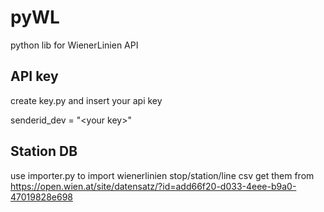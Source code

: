 pyWL
====

python lib for WienerLinien API

API key
-------

create key.py and insert your api key

senderid_dev = "\<your key\>"

Station DB
----------

use importer.py to import wienerlinien stop/station/line csv
get them from https://open.wien.at/site/datensatz/?id=add66f20-d033-4eee-b9a0-47019828e698
